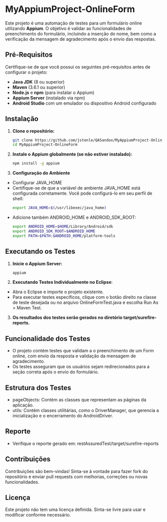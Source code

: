 # MyAppiumProject-OnlineForm

Este projeto é uma automação de testes para um formulário online utilizando **Appium**. O objetivo é validar as funcionalidades de preenchimento do formulário, incluindo a inserção do nome, bem como a verificação da mensagem de agradecimento após o envio das respostas.

## Pré-Requisitos

Certifique-se de que você possui os seguintes pré-requisitos antes de configurar o projeto:

- **Java JDK** (8 ou superior)
- **Maven** (3.6.1 ou superior)
- **Node.js** e **npm** (para instalar o Appium)
- **Appium Server** (instalado via npm)
- **Android Studio** com um emulador ou dispositivo Android configurado

## Instalação

1. **Clone o repositório:**
   ```bash
   git clone https://github.com/jstenle/QASandox/MyAppiumProject-OnlineForm.git
   cd MyAppiumProject-OnlineForm

2. **Instale o Appium globalmente (se não estiver instalado):**
   ```bash
   npm install -g appium

3. **Configuração do Ambiente**
- Configurar JAVA_HOME
- Certifique-se de que a variável de ambiente JAVA_HOME está configurada corretamente. Você pode configurá-lo em seu perfil de shell:
   ```bash
   export JAVA_HOME=$(/usr/libexec/java_home)

- Adicione também ANDROID_HOME e ANDROID_SDK_ROOT:
   ```bash
   export ANDROID_HOME=$HOME/Library/Android/sdk
   export ANDROID_SDK_ROOT=$ANDROID_HOME
   export PATH=$PATH:$ANDROID_HOME/platform-tools

## Executando os Testes
1. **Inicie o Appium Server:**
   ```bash
   appium

2. **Executando Testes Individualmente no Eclipse**:
- Abra o Eclipse e importe o projeto existente.
- Para executar testes específicos, clique com o botão direito na classe de teste desejada ou no arquivo OnlineFormTest.java e escolha Run As > Maven Test.

3. **Os resultados dos testes serão gerados no diretório target/surefire-reports.**

## Funcionalidade dos Testes
- O projeto contém testes que validam a o preenchimento de um Form online, com envio da resposta e validação da mensagem de agradecimento.
- Os testes asseguram que os usuários sejam redirecionados para a seção correta após o envio do formulário.

## Estrutura dos Testes
- pageObjects: Contém as classes que representam as páginas da aplicação.
- utils: Contém classes utilitárias, como o DriverManager, que gerencia a inicialização e o encerramento do AndroidDriver.

## Reporte
- Verifique o reporte gerado em: restAssuredTest/target/surefire-reports

## Contribuições
Contribuições são bem-vindas! Sinta-se à vontade para fazer fork do repositório e enviar pull requests com melhorias, correções ou novas funcionalidades.

## Licença
Este projeto não tem uma licença definida. Sinta-se livre para usar e modificar conforme necessário.